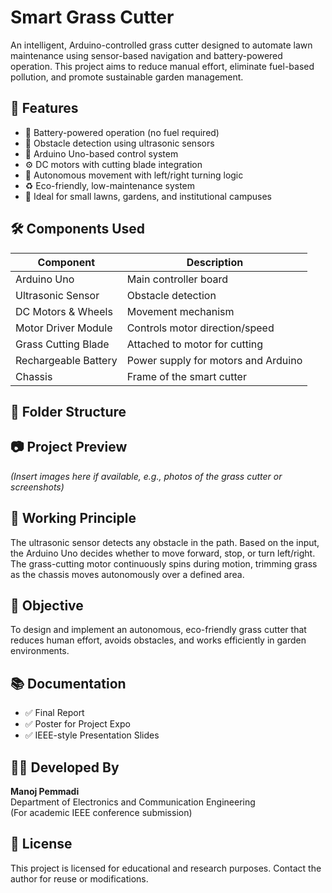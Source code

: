 # Smart Grass Cutter

An intelligent, Arduino-controlled grass cutter designed to automate lawn maintenance using sensor-based navigation and battery-powered operation. This project aims to reduce manual effort, eliminate fuel-based pollution, and promote sustainable garden management.

## 🚀 Features

- 🔋 Battery-powered operation (no fuel required)
- 🤖 Obstacle detection using ultrasonic sensors
- 🧠 Arduino Uno-based control system
- ⚙️ DC motors with cutting blade integration
- 📐 Autonomous movement with left/right turning logic
- ♻️ Eco-friendly, low-maintenance system
- 🏡 Ideal for small lawns, gardens, and institutional campuses

## 🛠️ Components Used

| Component             | Description                           |
|-----------------------|---------------------------------------|
| Arduino Uno           | Main controller board                 |
| Ultrasonic Sensor     | Obstacle detection                    |
| DC Motors & Wheels    | Movement mechanism                    |
| Motor Driver Module   | Controls motor direction/speed        |
| Grass Cutting Blade   | Attached to motor for cutting         |
| Rechargeable Battery  | Power supply for motors and Arduino   |
| Chassis               | Frame of the smart cutter             |

## 📁 Folder Structure


## 📷 Project Preview

*(Insert images here if available, e.g., photos of the grass cutter or screenshots)*

## 🧠 Working Principle

The ultrasonic sensor detects any obstacle in the path. Based on the input, the Arduino Uno decides whether to move forward, stop, or turn left/right. The grass-cutting motor continuously spins during motion, trimming grass as the chassis moves autonomously over a defined area.

## 🎯 Objective

To design and implement an autonomous, eco-friendly grass cutter that reduces human effort, avoids obstacles, and works efficiently in garden environments.

## 📚 Documentation

- ✅ Final Report
- ✅ Poster for Project Expo
- ✅ IEEE-style Presentation Slides

## 🧑‍🔧 Developed By

**Manoj Pemmadi**  
Department of Electronics and Communication Engineering  
(For academic IEEE conference submission)

## 📄 License

This project is licensed for educational and research purposes. Contact the author for reuse or modifications.


